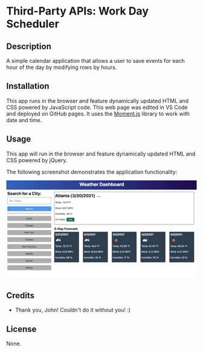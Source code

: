 # Third-Party APIs: Work Day Scheduler

## Description

A simple calendar application that allows a user to save events for each hour of the day by modifying rows by hours.

## Installation

This app runs in the browser and feature dynamically updated HTML and CSS powered by JavaScript code. This web page was edited in VS Code and deployed on GitHub pages. It uses the [Moment.js](https://momentjs.com/) library to work with date and time.

## Usage

This app will run in the browser and feature dynamically updated HTML and CSS powered by jQuery.

The following screenshot demonstrates the application functionality:

![A user clicks on slots on the color-coded calendar and edits the events.](./assets/img/screenshot.png)

## Credits

- Thank you, John! Couldn't do it without you! :)

## License

None.